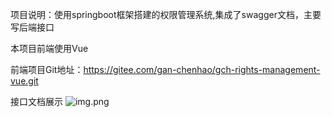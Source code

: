 项目说明：使用springboot框架搭建的权限管理系统,集成了swagger文档，主要写后端接口

本项目前端使用Vue

前端项目Git地址：https://gitee.com/gan-chenhao/gch-rights-management-vue.git


接口文档展示
![img.png](img.png)